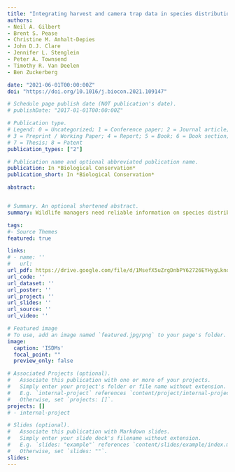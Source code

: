 ```yaml
---
title: "Integrating harvest and camera trap data in species distribution models"
authors:
- Neil A. Gilbert
- Brent S. Pease
- Christine M. Anhalt-Depies
- John D.J. Clare
- Jennifer L. Stenglein
- Peter A. Townsend
- Timothy R. Van Deelen
- Ben Zuckerberg

date: "2021-06-01T00:00:00Z"
doi: "https://doi.org/10.1016/j.biocon.2021.109147"

# Schedule page publish date (NOT publication's date).
# publishDate: "2017-01-01T00:00:00Z"

# Publication type.
# Legend: 0 = Uncategorized; 1 = Conference paper; 2 = Journal article;
# 3 = Preprint / Working Paper; 4 = Report; 5 = Book; 6 = Book section;
# 7 = Thesis; 8 = Patent
publication_types: ["2"]

# Publication name and optional abbreviated publication name.
publication: In *Biological Conservation*
publication_short: In *Biological Conservation*

abstract: 


# Summary. An optional shortened abstract.
summary: Wildlife managers need reliable information on species distributions (i.e. patterns of occurrence and abundance) to make effective decisions. Historically, managers have relied on harvest records (collected at broad spatial extents but coarse resolution) to monitor wildlife populations. However, emerging citizen-science datastreams can potentially supplement harvest-based monitoring by providing fine-resolution data that permit identification of species-environment relationships needed to predict occurrence and abundance. We combined harvest records and citizen-science camera-trap data in integrated species distribution models (iSDMs) to estimate species-environment relationships and distribution patterns of six wildlife species in Wisconsin, USA.

tags:
#- Source Themes
featured: true

links:
# - name: ''
#   url: 
url_pdf: https://drive.google.com/file/d/1MsefX5uZrgDnbPY62726EYHygLknoHpH/view?usp=sharing
url_code: ''
url_dataset: ''
url_poster: ''
url_project: ''
url_slides: ''
url_source: ''
url_video: ''

# Featured image
# To use, add an image named `featured.jpg/png` to your page's folder. 
image:
  caption: 'ISDMs'
  focal_point: ""
  preview_only: false

# Associated Projects (optional).
#   Associate this publication with one or more of your projects.
#   Simply enter your project's folder or file name without extension.
#   E.g. `internal-project` references `content/project/internal-project/index.md`.
#   Otherwise, set `projects: []`.
projects: []
# - internal-project

# Slides (optional).
#   Associate this publication with Markdown slides.
#   Simply enter your slide deck's filename without extension.
#   E.g. `slides: "example"` references `content/slides/example/index.md`.
#   Otherwise, set `slides: ""`.
slides:
---
```


